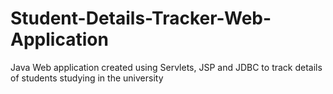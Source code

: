 # Student-Details-Tracker-Web-Application
 Java Web application  created using Servlets, JSP and JDBC to track details of students studying in the university

